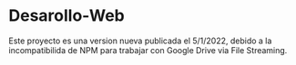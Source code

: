 # Desarollo-Web
Este proyecto es una version nueva publicada el 5/1/2022, debido a la incompatibilida de NPM para trabajar con Google Drive via File Streaming.
